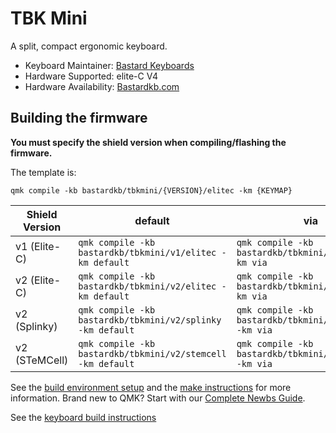 # TBK Mini

A split, compact ergonomic keyboard.

-   Keyboard Maintainer: [Bastard Keyboards](https://github.com/Bastardkb/)
-   Hardware Supported: elite-C V4
-   Hardware Availability: [Bastardkb.com](https://bastardkb.com/)

## Building the firmware

**You must specify the shield version when compiling/flashing the firmware.**

The template is:

```shell
qmk compile -kb bastardkb/tbkmini/{VERSION}/elitec -km {KEYMAP}
```

| Shield Version | default                                                     | via                                                     |
| -------------- | ----------------------------------------------------------- | ------------------------------------------------------- |
| v1 (Elite-C)   | `qmk compile -kb bastardkb/tbkmini/v1/elitec -km default`   | `qmk compile -kb bastardkb/tbkmini/v1/elitec -km via`   |
| v2 (Elite-C)   | `qmk compile -kb bastardkb/tbkmini/v2/elitec -km default`   | `qmk compile -kb bastardkb/tbkmini/v2/elitec -km via`   |
| v2 (Splinky)   | `qmk compile -kb bastardkb/tbkmini/v2/splinky -km default`  | `qmk compile -kb bastardkb/tbkmini/v2/splinky -km via`  |
| v2 (STeMCell)  | `qmk compile -kb bastardkb/tbkmini/v2/stemcell -km default` | `qmk compile -kb bastardkb/tbkmini/v2/stemcell -km via` |

See the [build environment setup](https://docs.qmk.fm/#/getting_started_build_tools) and the [make instructions](https://docs.qmk.fm/#/getting_started_make_guide) for more information. Brand new to QMK? Start with our [Complete Newbs Guide](https://docs.qmk.fm/#/newbs).

See the [keyboard build instructions](http://docs.bastardkb.com/)
